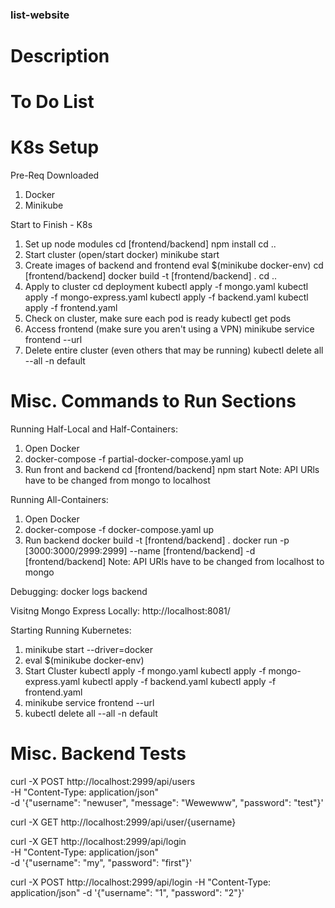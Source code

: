 ### list-website

# Description


# To Do List



# K8s Setup

Pre-Req Downloaded
1. Docker
2. Minikube

Start to Finish - K8s
1. Set up node modules
    cd [frontend/backend]
    npm install
    cd ..
2. Start cluster
    (open/start docker) 
    minikube start
3. Create images of backend and frontend
    eval $(minikube docker-env)
    cd [frontend/backend]
    docker build -t [frontend/backend] .
    cd ..
4. Apply to cluster
    cd deployment
    kubectl apply -f mongo.yaml
    kubectl apply -f mongo-express.yaml
    kubectl apply -f backend.yaml
    kubectl apply -f frontend.yaml
5. Check on cluster, make sure each pod is ready
    kubectl get pods
6. Access frontend (make sure you aren't using a VPN)
    minikube service frontend --url
7. Delete entire cluster (even others that may be running)
    kubectl delete all --all -n default


# Misc. Commands to Run Sections

Running Half-Local and Half-Containers:
1. Open Docker
2. docker-compose -f partial-docker-compose.yaml up
3. Run front and backend
    cd [frontend/backend]
    npm start
Note: API URls have to be changed from mongo to localhost

Running All-Containers:
1. Open Docker
2. docker-compose -f docker-compose.yaml up
3. Run backend
    docker build -t [frontend/backend] .
    docker run -p [3000:3000/2999:2999] --name [frontend/backend] -d [frontend/backend]
Note: API URls have to be changed from localhost to mongo

Debugging: docker logs backend

Visitng Mongo Express Locally: http://localhost:8081/

Starting Running Kubernetes:
1. minikube start --driver=docker
2. eval $(minikube docker-env)
3.  Start Cluster
    kubectl apply -f mongo.yaml
    kubectl apply -f mongo-express.yaml
    kubectl apply -f backend.yaml
    kubectl apply -f frontend.yaml
4. minikube service frontend --url
5. kubectl delete all --all -n default

# Misc. Backend Tests

curl -X POST http://localhost:2999/api/users \
-H "Content-Type: application/json" \
-d '{"username": "newuser", "message": "Wewewww", "password": "test"}'

curl -X GET http://localhost:2999/api/user/{username}


curl -X GET http://localhost:2999/api/login \
-H "Content-Type: application/json" \
-d '{"username": "my", "password": "first"}'

curl -X POST http://localhost:2999/api/login -H "Content-Type: application/json" -d '{"username": "1", "password": "2"}'
